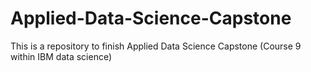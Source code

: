 # Applied-Data-Science-Capstone
This is a repository to finish Applied Data Science Capstone (Course 9 within IBM data science)
